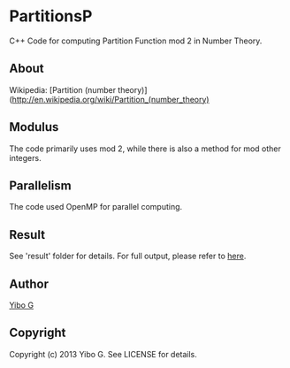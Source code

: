 PartitionsP
===========

C++ Code for computing Partition Function mod 2 in Number Theory.

## About

Wikipedia: [Partition (number theory)](http://en.wikipedia.org/wiki/Partition_(number_theory)

## Modulus

The code primarily uses mod 2, while there is also a method for mod other integers.

## Parallelism

The code used OpenMP for parallel computing.

## Result

See 'result' folder for details. For full output, please refer to [here](https://skydrive.live.com/?cid=CFAEF2CB2D92F2FD&id=CFAEF2CB2D92F2FD%211284).

## Author

[Yibo G](https://github.com/nilyibo)

## Copyright

Copyright (c) 2013 Yibo G. See LICENSE for details.

